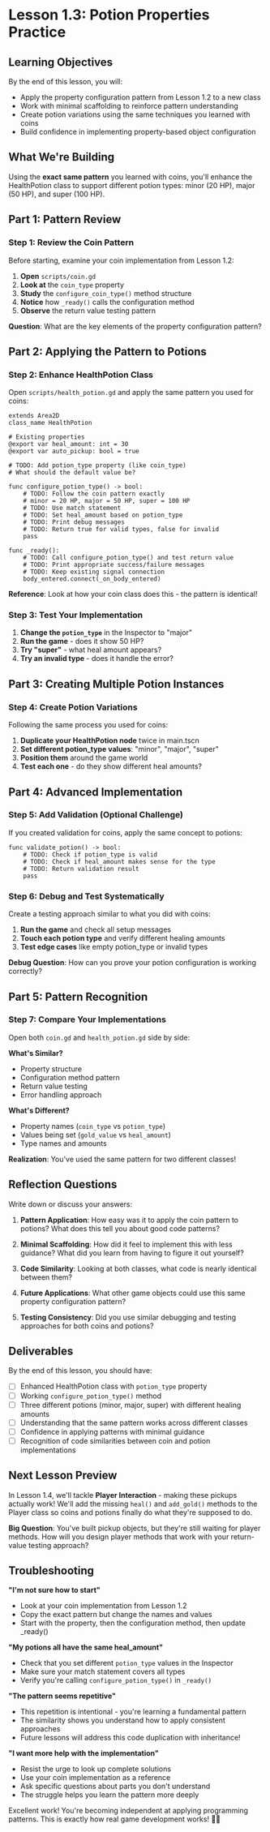 # Lesson 1.3: Potion Properties Practice

## Learning Objectives
By the end of this lesson, you will:
- Apply the property configuration pattern from Lesson 1.2 to a new class
- Work with minimal scaffolding to reinforce pattern understanding
- Create potion variations using the same techniques you learned with coins
- Build confidence in implementing property-based object configuration

## What We're Building
Using the **exact same pattern** you learned with coins, you'll enhance the HealthPotion class to support different potion types: minor (20 HP), major (50 HP), and super (100 HP).

## Part 1: Pattern Review

### Step 1: Review the Coin Pattern
Before starting, examine your coin implementation from Lesson 1.2:

1. **Open** `scripts/coin.gd`
2. **Look at** the `coin_type` property
3. **Study** the `configure_coin_type()` method structure
4. **Notice** how `_ready()` calls the configuration method
5. **Observe** the return value testing pattern

**Question**: What are the key elements of the property configuration pattern?

## Part 2: Applying the Pattern to Potions

### Step 2: Enhance HealthPotion Class
Open `scripts/health_potion.gd` and apply the same pattern you used for coins:

```gdscript
extends Area2D
class_name HealthPotion

# Existing properties
@export var heal_amount: int = 30
@export var auto_pickup: bool = true

# TODO: Add potion_type property (like coin_type)
# What should the default value be?

func configure_potion_type() -> bool:
	# TODO: Follow the coin pattern exactly
	# minor = 20 HP, major = 50 HP, super = 100 HP
	# TODO: Use match statement
	# TODO: Set heal_amount based on potion_type
	# TODO: Print debug messages
	# TODO: Return true for valid types, false for invalid
	pass

func _ready():
	# TODO: Call configure_potion_type() and test return value
	# TODO: Print appropriate success/failure messages
	# TODO: Keep existing signal connection
	body_entered.connect(_on_body_entered)
```

**Reference**: Look at how your coin class does this - the pattern is identical!

### Step 3: Test Your Implementation
1. **Change the `potion_type`** in the Inspector to "major"
2. **Run the game** - does it show 50 HP?
3. **Try "super"** - what heal amount appears?
4. **Try an invalid type** - does it handle the error?

## Part 3: Creating Multiple Potion Instances

### Step 4: Create Potion Variations
Following the same process you used for coins:

1. **Duplicate your HealthPotion node** twice in main.tscn
2. **Set different potion_type values**: "minor", "major", "super"  
3. **Position them** around the game world
4. **Test each one** - do they show different heal amounts?

## Part 4: Advanced Implementation

### Step 5: Add Validation (Optional Challenge)
If you created validation for coins, apply the same concept to potions:

```gdscript
func validate_potion() -> bool:
	# TODO: Check if potion_type is valid
	# TODO: Check if heal_amount makes sense for the type
	# TODO: Return validation result
	pass
```

### Step 6: Debug and Test Systematically
Create a testing approach similar to what you did with coins:

1. **Run the game** and check all setup messages
2. **Touch each potion type** and verify different healing amounts
3. **Test edge cases** like empty potion_type or invalid types

**Debug Question**: How can you prove your potion configuration is working correctly?

## Part 5: Pattern Recognition

### Step 7: Compare Your Implementations
Open both `coin.gd` and `health_potion.gd` side by side:

**What's Similar?**
- Property structure
- Configuration method pattern
- Return value testing
- Error handling approach

**What's Different?**
- Property names (`coin_type` vs `potion_type`)
- Values being set (`gold_value` vs `heal_amount`)  
- Type names and amounts

**Realization**: You've used the same pattern for two different classes!

## Reflection Questions

Write down or discuss your answers:

1. **Pattern Application**: How easy was it to apply the coin pattern to potions? What does this tell you about good code patterns?

2. **Minimal Scaffolding**: How did it feel to implement this with less guidance? What did you learn from having to figure it out yourself?

3. **Code Similarity**: Looking at both classes, what code is nearly identical between them?

4. **Future Applications**: What other game objects could use this same property configuration pattern?

5. **Testing Consistency**: Did you use similar debugging and testing approaches for both coins and potions?

## Deliverables
By the end of this lesson, you should have:
- [ ] Enhanced HealthPotion class with `potion_type` property
- [ ] Working `configure_potion_type()` method
- [ ] Three different potions (minor, major, super) with different healing amounts
- [ ] Understanding that the same pattern works across different classes
- [ ] Confidence in applying patterns with minimal guidance
- [ ] Recognition of code similarities between coin and potion implementations

## Next Lesson Preview
In Lesson 1.4, we'll tackle **Player Interaction** - making these pickups actually work! We'll add the missing `heal()` and `add_gold()` methods to the Player class so coins and potions finally do what they're supposed to do.

**Big Question**: You've built pickup objects, but they're still waiting for player methods. How will you design player methods that work with your return-value testing approach?

## Troubleshooting

**"I'm not sure how to start"**
- Look at your coin implementation from Lesson 1.2
- Copy the exact pattern but change the names and values
- Start with the property, then the configuration method, then update _ready()

**"My potions all have the same heal_amount"**
- Check that you set different `potion_type` values in the Inspector
- Make sure your match statement covers all types
- Verify you're calling `configure_potion_type()` in `_ready()`

**"The pattern seems repetitive"**
- This repetition is intentional - you're learning a fundamental pattern
- The similarity shows you understand how to apply consistent approaches
- Future lessons will address this code duplication with inheritance!

**"I want more help with the implementation"**
- Resist the urge to look up complete solutions
- Use your coin implementation as a reference
- Ask specific questions about parts you don't understand
- The struggle helps you learn the pattern more deeply

Excellent work! You're becoming independent at applying programming patterns. This is exactly how real game development works! 🧪✨
